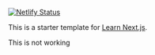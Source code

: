 [![Netlify Status](https://api.netlify.com/api/v1/badges/e85f6d6a-1764-4754-a409-b47f8d70162e/deploy-status)](https://app.netlify.com/sites/hungry-fermat-e94519/deploys)

This is a starter template for [Learn Next.js](https://nextjs.org/learn).

This is not working
